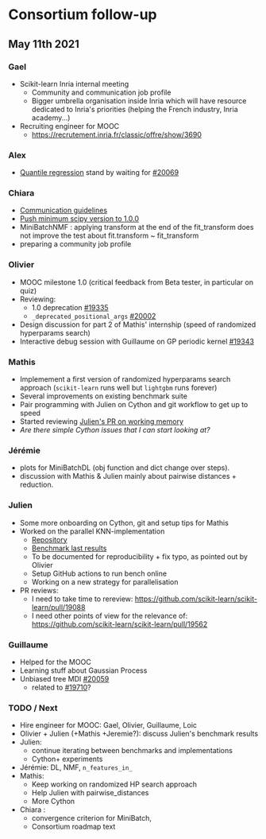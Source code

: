 # Consortium follow-up

## May 11th 2021

### Gael
- Scikit-learn Inria internal meeting
    - Community and communication job profile
    - Bigger umbrella organisation inside Inria which will have resource dedicated to Inria's priorities (helping the French industry, Inria academy...)
- Recruiting engineer for MOOC
    - https://recrutement.inria.fr/classic/offre/show/3690

### Alex
- [Quantile regression](https://github.com/scikit-learn/scikit-learn/pull/9978) stand by waiting for [#20069](https://github.com/scikit-learn/scikit-learn/pull/20069)

### Chiara
- [Communication guidelines](https://github.com/scikit-learn/scikit-learn/pull/20048)
- [Push minimum scipy version to 1.0.0](https://github.com/scikit-learn/scikit-learn/pull/20069)
- MiniBatchNMF : applying transform at the end of the fit_transform does not improve the test about fit.transform ~ fit_transform
- preparing a community job profile

### Olivier
- MOOC milestone 1.0 (critical feedback from Beta tester, in particular on quiz)
- Reviewing:
    - 1.0 deprecation [#19335](https://github.com/scikit-learn/scikit-learn/issues/19335)
    - `_deprecated_positional_args` [#20002](https://github.com/scikit-learn/scikit-learn/pull/20002)
- Design discussion for part 2 of Mathis' internship (speed of randomized hyperparams search)
- Interactive debug session with Guillaume on GP periodic kernel [#19343](https://github.com/scikit-learn/scikit-learn/issues/19343)

### Mathis
- Implemement a first version of randomized hyperparams search approach (`scikit-learn` runs well but `lightgbm` runs forever)
- Several improvements on existing benchmark suite
- Pair programming with Julien on Cython and git workflow to get up to speed
- Started reviewing [Julien's PR on working memory](https://github.com/scikit-learn-inria-fondation/pdist_agregation/pull/3/commits/e25c638b2875374c24bee1d6a5eb59ec5f0c901a)
- *Are there simple Cython issues that I can start looking at?*

### Jérémie
- plots for MiniBatchDL (obj function and dict change over steps).
- discussion with Mathis & Julien mainly about pairwise distances + reduction.

### Julien
 - Some more onboarding on Cython, git and setup tips for Mathis
 - Worked on the parallel KNN-implementation
     - [Repository](https://github.com/scikit-learn-inria-fondation/pdist_agregation)
     - [Benchmark last results](https://github.com/scikit-learn-inria-fondation/pdist_agregation/pull/3#issuecomment-838562878)
     - To be documented for reproducibility + fix typo, as pointed out by Olivier
     - Setup GitHub actions to run bench online
     - Working on a new strategy for parallelisation
 - PR reviews:
     - I need to take time to rereview: https://github.com/scikit-learn/scikit-learn/pull/19088
     - I need other points of view for the relevance of: https://github.com/scikit-learn/scikit-learn/pull/19562

### Guillaume
- Helped for the MOOC
- Learning stuff about Gaussian Process
- Unbiased tree MDI [#20059](https://github.com/scikit-learn/scikit-learn/issues/20059)
  - related to [#19710](https://github.com/scikit-learn/scikit-learn/issues/19710)?

### TODO / Next
- Hire engineer for MOOC: Gael, Olivier, Guillaume, Loic
- Olivier + Julien (+Mathis +Jeremie?): discuss Julien's benchmark results
- Julien:
    - continue iterating between benchmarks and implementations
    - Cython+ experiments
- Jérémie: DL, NMF, `n_features_in_`
- Mathis:
    - Keep working on randomized HP search approach
    - Help Julien with pairwise_distances
    - More Cython
- Chiara :
  - convergence criterion for MiniBatch, 
  - Consortium roadmap text
